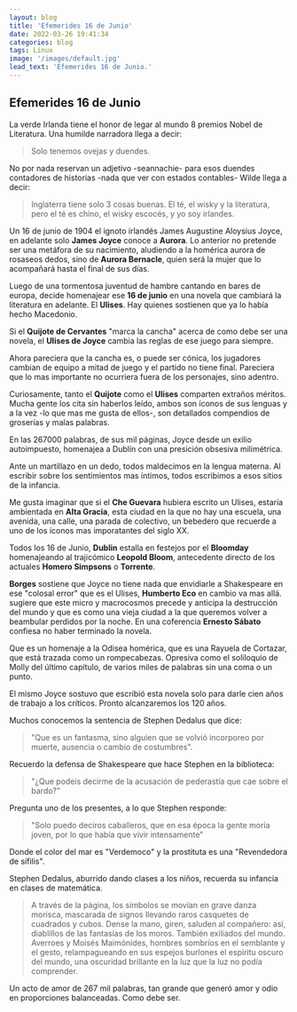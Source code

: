```yaml
---
layout: blog
title: 'Efemerides 16 de Junio'
date: 2022-03-26 19:41:34
categories: blog
tags: Linux
image: '/images/default.jpg'
lead_text: 'Efemerides 16 de Junio.'
---
```


## Efemerides 16 de Junio

La verde Irlanda tiene el honor de legar al mundo 8 premios Nobel de Literatura.  Una humilde narradora llega a decir:

> Solo tenemos ovejas y duendes.

No por nada reservan un adjetivo -seannachie- para esos duendes contadores de historias -nada que ver con estados contables-  Wilde llega a decir:

> Inglaterra tiene solo 3 cosas buenas.  El té, el wisky y la literatura, pero el té es chino, el wisky escocés, y yo soy irlandes.

Un 16 de junio de 1904 el ignoto irlandés James Augustine Aloysius Joyce, en adelante solo **James Joyce** conoce a **Aurora**.  Lo anterior no pretende ser una metáfora de su nacimiento, aludiendo a la homérica aurora de rosaseos dedos, sino de **Aurora Bernacle**, quien será la mujer que lo acompañará hasta el final de sus días.

Luego de una tormentosa juventud de hambre cantando en bares de europa, decide homenajear ese **16 de junio** en una novela que cambiará la literatura en adelante.  El **Ulises**.  Hay quienes sostienen que ya lo había hecho Macedonio.

Si el **Quijote de Cervantes** "marca la cancha" acerca de como debe ser una novela, el **Ulises de Joyce** cambia las reglas de ese juego para siempre.  

Ahora pareciera que la cancha es, o puede ser cónica, los jugadores cambian de equipo a mitad de juego y el partido no tiene final.  Pareciera que lo mas importante no ocurriera fuera de los personajes, sino adentro.

Curiosamente, tanto el **Quijote** como el **Ulises** comparten extraños méritos.  Mucha gente los cita sin haberlos leído, ambos son íconos de sus lenguas y a la vez -lo que mas me gusta de ellos-, son detallados compendios de groserías y malas palabras.

En las 267000 palabras, de sus mil páginas, Joyce desde un exilio autoimpuesto, homenajea a Dublín con una presición obsesiva milimétrica.  

Ante un martillazo en un dedo, todos maldecimos en la lengua materna.  Al escribir sobre los sentimientos mas íntimos, todos escribimos a esos sitios de la infancia.

Me gusta imaginar que si el **Che Guevara** hubiera escrito un Ulises, estaría ambientada en **Alta Gracia**, esta ciudad en la que no hay una escuela, una avenida, una calle, una parada de colectivo, un bebedero que recuerde a uno de los íconos mas imporatantes del siglo XX.

Todos los 16 de Junio, **Dublin** estalla en festejos por el **Bloomday** homenajeando al trajicómico **Leopold Bloom**, antecedente directo de los actuales **Homero Simpsons** o **Torrente**.

**Borges** sostiene que Joyce no tiene nada que envidiarle a Shakespeare en ese "colosal error" que es el Ulises, **Humberto Eco** en cambio va mas allá. sugiere que este micro y macrocosmos precede y anticipa la destrucción del mundo y que es como una vieja ciudad a la que queremos volver a beambular perdidos por la noche.  En una coferencia **Ernesto Sábato** confiesa no haber terminado la novela. 

Que es un homenaje a la Odisea homérica, que es una Rayuela de Cortazar, que está trazada como un rompecabezas.  Opresiva como el soliloquio de Molly del último capítulo, de varios miles de palabras sin una coma o un punto. 

El mismo Joyce sostuvo que escribió esta novela solo para darle cien años de trabajo a los críticos.  Pronto alcanzaremos los 120 años.

Muchos conocemos la sentencia de Stephen Dedalus que dice: 

>"Que es un fantasma, sino alguien que se volvió incorporeo por muerte, ausencia o cambio de costumbres".  

Recuerdo la defensa de Shakespeare que hace Stephen en la biblioteca: 

>"¿Que podeis decirme de la acusación de pederastía que cae sobre el bardo?"

Pregunta uno de los presentes, a lo que Stephen responde:

>"Solo puedo deciros caballeros, que en esa época la gente moría joven, por lo que había que vivir intensamente"

Donde el color del mar es "Verdemoco" y la prostituta es una "Revendedora de sífilis". 

Stephen Dedalus, aburrido dando clases a los niños, recuerda su infancia en clases de matemática.

> A través de la página, los símbolos se movían en grave danza morisca, mascarada de signos llevando raros casquetes de cuadrados y cubos. Dense la mano, giren, saluden al compañero: así, diablillos de las fantasías de los moros. También exiliados del mundo. Averroes y Moisés Maimónides, hombres sombríos en el semblante y el gesto, relampagueando en sus espejos burlones el espíritu oscuro del mundo, una oscuridad brillante en la luz que la luz no podía comprender.

Un acto de amor de 267 mil palabras, tan grande que generó amor y odio en proporciones balanceadas. Como debe ser.

